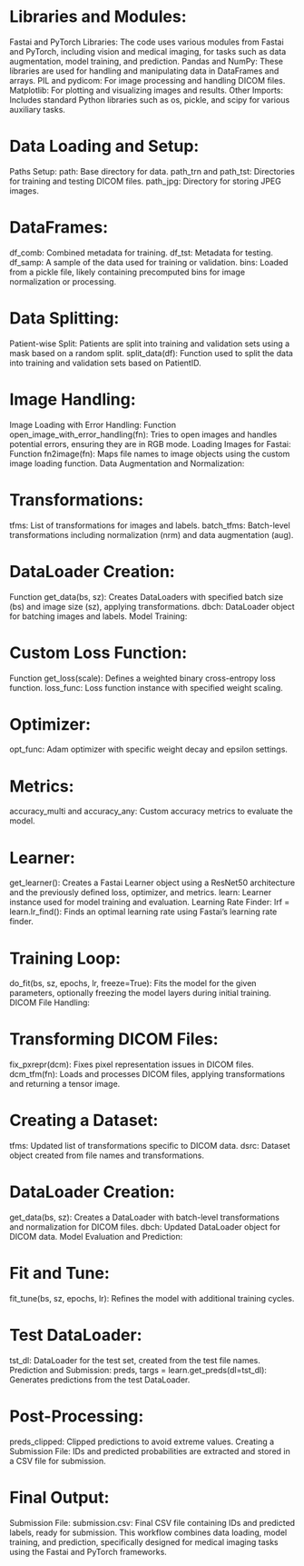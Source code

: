 # Libraries and Modules:
Fastai and PyTorch Libraries: The code uses various modules from Fastai and PyTorch, including vision and medical imaging, for tasks such as data augmentation, model training, and prediction.
Pandas and NumPy: These libraries are used for handling and manipulating data in DataFrames and arrays.
PIL and pydicom: For image processing and handling DICOM files.
Matplotlib: For plotting and visualizing images and results.
Other Imports: Includes standard Python libraries such as os, pickle, and scipy for various auxiliary tasks.

# Data Loading and Setup:
Paths Setup:
path: Base directory for data.
path_trn and path_tst: Directories for training and testing DICOM files.
path_jpg: Directory for storing JPEG images.

# DataFrames:
df_comb: Combined metadata for training.
df_tst: Metadata for testing.
df_samp: A sample of the data used for training or validation.
bins: Loaded from a pickle file, likely containing precomputed bins for image normalization or processing.

# Data Splitting:
Patient-wise Split:
Patients are split into training and validation sets using a mask based on a random split.
split_data(df): Function used to split the data into training and validation sets based on PatientID.

# Image Handling:
Image Loading with Error Handling:
Function open_image_with_error_handling(fn): Tries to open images and handles potential errors, ensuring they are in RGB mode.
Loading Images for Fastai:
Function fn2image(fn): Maps file names to image objects using the custom image loading function.
Data Augmentation and Normalization:

# Transformations:
tfms: List of transformations for images and labels.
batch_tfms: Batch-level transformations including normalization (nrm) and data augmentation (aug).

# DataLoader Creation:
Function get_data(bs, sz): Creates DataLoaders with specified batch size (bs) and image size (sz), applying transformations.
dbch: DataLoader object for batching images and labels.
Model Training:

# Custom Loss Function:
Function get_loss(scale): Defines a weighted binary cross-entropy loss function.
loss_func: Loss function instance with specified weight scaling.

# Optimizer:
opt_func: Adam optimizer with specific weight decay and epsilon settings.

# Metrics:
accuracy_multi and accuracy_any: Custom accuracy metrics to evaluate the model.

# Learner:
get_learner(): Creates a Fastai Learner object using a ResNet50 architecture and the previously defined loss, optimizer, and metrics.
learn: Learner instance used for model training and evaluation.
Learning Rate Finder:
lrf = learn.lr_find(): Finds an optimal learning rate using Fastai’s learning rate finder.

# Training Loop:
do_fit(bs, sz, epochs, lr, freeze=True): Fits the model for the given parameters, optionally freezing the model layers during initial training.
DICOM File Handling:

# Transforming DICOM Files:
fix_pxrepr(dcm): Fixes pixel representation issues in DICOM files.
dcm_tfm(fn): Loads and processes DICOM files, applying transformations and returning a tensor image.

# Creating a Dataset:
tfms: Updated list of transformations specific to DICOM data.
dsrc: Dataset object created from file names and transformations.

# DataLoader Creation:
get_data(bs, sz): Creates a DataLoader with batch-level transformations and normalization for DICOM files.
dbch: Updated DataLoader object for DICOM data.
Model Evaluation and Prediction:

# Fit and Tune:
fit_tune(bs, sz, epochs, lr): Refines the model with additional training cycles.

# Test DataLoader:
tst_dl: DataLoader for the test set, created from the test file names.
Prediction and Submission:
preds, targs = learn.get_preds(dl=tst_dl): Generates predictions from the test DataLoader.

# Post-Processing:
preds_clipped: Clipped predictions to avoid extreme values.
Creating a Submission File:
IDs and predicted probabilities are extracted and stored in a CSV file for submission.

# Final Output:
Submission File:
submission.csv: Final CSV file containing IDs and predicted labels, ready for submission.
This workflow combines data loading, model training, and prediction, specifically designed for medical imaging tasks using the Fastai and PyTorch frameworks.
